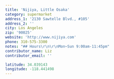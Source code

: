 ```yaml
---
title: 'Nijiya, Little Osaka'
category: supermarket
address_1: '2130 Sawtelle Blvd., #105'
address_2: ''
city: Los Angeles
zip: '90025'
website: 'http://www.nijiya.com'
phone: 310-575-3300
notes: "## Hours\r\n\r\nMon~Sun 9:00am-11:45pm"
contributor_name: Liz
contributor_email: ''

latitude: 34.039143
longitude: -118.441498
---
```

